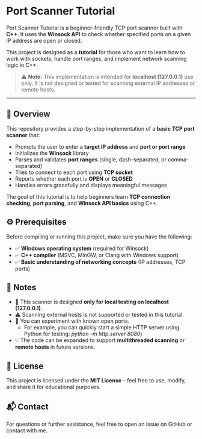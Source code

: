 # Port Scanner Tutorial

Port Scanner Tutorial is a beginner-friendly TCP port scanner built with **C++**. It uses the **Winsock API** to check whether specified ports on a given IP address are open or closed.

This project is designed as a **tutorial** for those who want to learn how to work with sockets, handle port ranges, and implement network scanning logic in C++.

> ⚠️ **Note:** This implementation is intended for **localhost (127.0.0.1)** use only. It is not designed or tested for scanning external IP addresses or remote hosts.

---

## 📌 Overview

This repository provides a step-by-step implementation of a **basic TCP port scanner** that:

- Prompts the user to enter a **target IP address** and **port or port range**
- Initializes the **Winsock** library
- Parses and validates **port ranges** (single, dash-separated, or comma-separated)
- Tries to connect to each port using **TCP socket**
- Reports whether each port is **OPEN** or **CLOSED**
- Handles errors gracefully and displays meaningful messages

The goal of this tutorial is to help beginners learn **TCP connection checking**, **port parsing**, and **Winsock API basics** using C++.

## ⚙️ Prerequisites

Before compiling or running this project, make sure you have the following:

- ✅ **Windows operating system** (required for Winsock)
- ✅ **C++ compiler** (MSVC, MinGW, or Clang with Windows support)
- ✅ **Basic understanding of networking concepts** (IP addresses, TCP ports)

## 📝 Notes

- 📌 This scanner is designed **only for local testing on localhost (127.0.0.1)**.
- ⚠️ Scanning external hosts is not supported or tested in this tutorial.
- 🧪 You can experiment with known open ports.
  * For example, you can quickly start a simple HTTP server using Python for testing: _python -m http.server 8080_)
- 💡 The code can be expanded to support **multithreaded scanning** or **remote hosts** in future versions.

## 📜 License

This project is licensed under the **MIT License** – feel free to use, modify, and share it for educational purposes.

## 📬 Contact

For questions or further assistance, feel free to open an issue on GitHub or contact with me.






